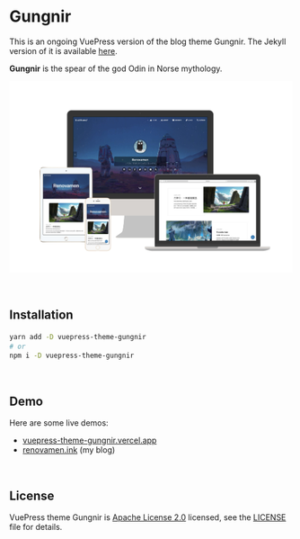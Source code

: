# Gungnir

This is an ongoing VuePress version of the blog theme Gungnir. The Jekyll version of it is available [here](https://github.com/Renovamen/jekyll-theme-gungnir).

**Gungnir** is the spear of the god Odin in Norse mythology.

![preview](../../example/.vuepress/public/img/docs/gungnir.jpg)


&nbsp;

## Installation

```bash
yarn add -D vuepress-theme-gungnir
# or
npm i -D vuepress-theme-gungnir
```


&nbsp;

## Demo

Here are some live demos:

- [vuepress-theme-gungnir.vercel.app](https://vuepress-theme-gungnir.vercel.app/)
- [renovamen.ink](https://renovamen.ink) (my blog)


&nbsp;

## License

VuePress theme Gungnir is [Apache License 2.0](https://www.apache.org/licenses/LICENSE-2.0) licensed, see the [LICENSE](packages/theme-gungnir/LICENSE) file for details.